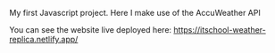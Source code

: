 My first Javascript project. Here I make use of the AccuWeather API



You can see the website live deployed here: https://itschool-weather-replica.netlify.app/
